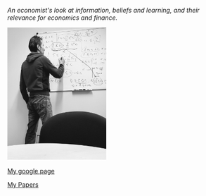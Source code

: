 
_An economist's look at information, beliefs and learning, and their relevance for economics and finance._

<img src="me_whiteboard_11.jpg" width="225" height="300" />

[My google page](https://sites.google.com/site/micheleberardi/)

[My Papers](MyPapers)

